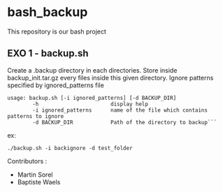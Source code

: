 # bash_backup

This repository is our bash project

## EXO 1 - backup.sh

Create a .backup directory in each directories. Store inside backup_init.tar.gz
 every files inside this given directory. Ignore patterns specified by ignored_patterns
 file

```
usage: backup.sh [-i ignored_patterns] [-d BACKUP_DIR]
        -h                       display help
        -i ignored_patterns      name of the file which contains patterns to ignore
        -d BACKUP_DIR            Path of the directory to backup```
```

ex:
```
./backup.sh -i backignore -d test_folder
```

Contributors :
- Martin Sorel
- Baptiste Waels
